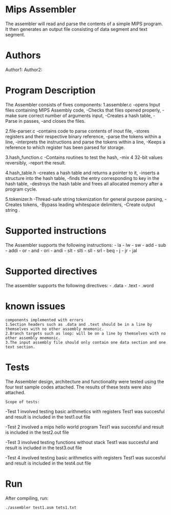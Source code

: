 Mips Assembler
==============

The assembler will read and parse the contents of a simple MIPS program.
It then generates an output file consisting of data segment and text segment.

# Authors

Author1:
Author2:

# Program Description

The Assembler consists of fives components:
 1.assembler.c
   -opens Input files containing MIPS Assembly code,
   -Checks that files opened properly,
   -make sure correct number of arguments input,
   -Creates a hash table,
   -Parse in passes,
   -and closes the files.

2.file-parser.c
  -contains code to parse contents of inout file,
  -stores registers and their respective binary reference,
  -parse the tokens within a line,
  -interprets the instructions and parse the tokens within a line,
  -Keeps a reference to which register has been parsed for storage.

3.hash_function.c
  -Contains routines to test the hash,
  -mix 4 32-bit values reversibly,
  -report the result.

4.hash_table.h
 -creates a hash table and returns a pointer to it,
 -inserts a structure into the hash table,
 -finds the entry corresponding to key in the hash table,
 -destroys the hash table and frees all allocated memory after a program cycle.

5.tokenizer.h
 -Thread-safe string tokenization for general purpose parsing,
 -Creates tokens,
 -Bypass leading whitespace delimiters,
 -Create output string .

# Supported instructions

The Assembler supports the following instructions:
    - la
    - lw
    - sw
    - add
    - sub
    - addi
    - or
    - and
    - ori
    - andi
    - slt
    - slti
    - sll
    - srl
    - beq
    - j
    - jr
    - jal
 
# Supported directives

The assembler supports the following directives:
    - .data
    - .text
    - .word

# known issues

    components implemented with errors
    1.Section headers such as .data and .text should be in a line by themselves with no other assembly mnemonic.
    2.Branch targets such as loop: will be on a line by themselves with no other assembly mnemonic.
    3.The input assembly file should only contain one data section and one text section.

# Tests

The Assembler design, architecture and functionality were tested using the four test sample codes attached.
The results of these tests were also attached.

    Scope of tests:
 -Test 1 involved testing basic arithmetics with registers
  Test1 was succesful and result is included in the test1.out file

 -Test 2 involved a mips hello world program
  Test1 was succesful and result is included in the test2.out file

 -Test 3 involved testing functions without stack
  Test1 was succesful and result is included in the test3.out file

  -Test 4 involved testing basic arithmetics with registers
  Test1 was succesful and result is included in the test4.out file
  
# Run

After compiling, run:

    ./assembler test1.asm tets1.txt
